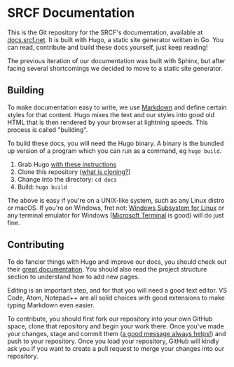 # SRCF Documentation

This is the Git repository for the SRCF's documentation, available at [docs.srcf.net](https://docs.srcf.net). It is built with Hugo, a static site generator written in Go. You can read, contribute and build these docs yourself, just keep reading!

The previous iteration of our documentation was built with Sphinx, but after facing several shortcomings we decided to move to a static site generator.

## Building

To make documentation easy to write, we use [Markdown](https://commonmark.org/) and define certain styles for that content. Hugo mixes the text and our styles into good old HTML that is then rendered by your browser at lightning speeds. This process is called "building".

To build these docs, you will need the Hugo binary. A binary is the bundled up version of a program which you can run as a command, eg `hugo build`.

1. Grab Hugo [with these instructions](https://gohugo.io/getting-started/installing/)
2. Clone this repository ([what is cloning?](https://github.com/git-guides/git-clone))
3. Change into the directory: `cd docs`
4. Build: `hugo build`

The above is easy if you're on a UNIX-like system, such as any Linux distro or macOS. If you're on Windows, fret not: [Windows Subsystem for Linux](https://docs.microsoft.com/en-us/windows/wsl/install-win10) or any terminal emulator for Windows ([Microsoft Terminal](https://github.com/microsoft/terminal) is good) will do just fine.

## Contributing

To do fancier things with Hugo and improve our docs, you should check out their [great documentation](https://gohugo.io/getting-started/). You should also read the project structure section to understand how to add new pages.

Editing is an important step, and for that you will need a good text editor. VS Code, Atom, Notepad++ are all solid choices with good extensions to make typing Markdown even easier.

To contribute, you should first fork our repository into your own GitHub space, clone that repository and begin your work there. Once you've made your changes, stage and commit them ([a good message always helps!](https://chris.beams.io/posts/git-commit/)) and push to your repository. Once you load your repository, GitHub will kindly ask you if you want to create a pull request to merge your changes into our repository.
